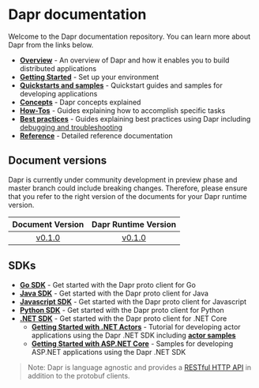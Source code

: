 # Dapr documentation

Welcome to the Dapr documentation repository. You can learn more about Dapr from the links below.

- **[Overview](./overview.md)** - An overview of Dapr and how it enables you to build distributed applications
- **[Getting Started](./getting-started)** - Set up your environment
- **[Quickstarts and samples](./quickstart)** - Quickstart guides and samples for developing applications
- **[Concepts](./concepts)** - Dapr concepts explained
- **[How-Tos](./howto)** - Guides explaining how to accomplish specific tasks
- **[Best practices](./best-practices)** - Guides explaining best practices  using Dapr including [debugging and troubleshooting](https://github.com/dapr/docs/tree/master/best-practices/troubleshooting)
- **[Reference](./reference)** - Detailed reference documentation

## Document versions

Dapr is currently under community development in preview phase and master branch could include breaking changes. Therefore, please ensure that you refer to the right version of the documents for your Dapr runtime version.

|    Document Version  | Dapr Runtime Version |
|:--------------------:|:--------------------:|
| [v0.1.0](https://github.com/dapr/docs/tree/v0.1.0) | [v0.1.0](https://github.com/dapr/dapr/tree/v0.1.0) |

## SDKs

 - **[Go SDK](https://github.com/dapr/go-sdk)** - Get started with the Dapr proto client for Go
 - **[Java SDK](https://github.com/dapr/java-sdk)** - Get started with the Dapr proto client for Java
 - **[Javascript SDK](https://github.com/dapr/js-sdk)** - Get started with the Dapr proto client for Javascript
 - **[Python SDK](https://github.com/dapr/python-sdk)** - Get started with the Dapr proto client for Python
 - **[.NET SDK](https://github.com/dapr/dotnet-sdk)** - Get started with the Dapr proto client for .NET Core
    - **[Getting Started with .NET Actors](https://github.com/dapr/dotnet-sdk/blob/master/docs/get-started-dapr-actor.md)** - Tutorial for developing actor applications using the Dapr .NET SDK including  **[actor samples](https://github.com/dapr/dotnet-sdk/tree/master/samples/Actor)**
     - **[Getting Started with ASP.NET Core](https://github.com/dapr/dotnet-sdk/tree/master/samples/AspNetCore)** - Samples for developing ASP.NET applications using the Dapr .NET SDK
 
> Note: Dapr is language agnostic and provides a [RESTful HTTP API](./reference/api/README.md) in addition to the protobuf clients.
